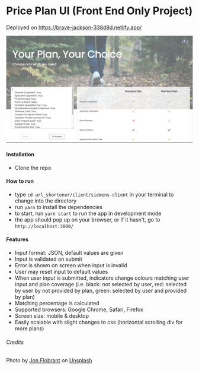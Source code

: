 # Price Plan UI (Front End Only Project)

Deployed on https://brave-jackson-338d8d.netlify.app/

<img src="https://github.com/bleunggithub/pricePlanUI/blob/v1/screenshot.png" width="600"/>

#### Installation

- Clone the repo

#### How to run

- type `cd url_shortener/client/siemens-client` in your terminal to change into the directory
- run `yarn` to install the dependencies
- to start, run `yarn start` to run the app in development mode
- the app should pop up on your browser, or if it hasn't, go to `http://localhost:3000/`

#### Features

- Input format: JSON, default values are given
- Input is validated on submit
- Error is shown on screen when input is invalid
- User may reset input to default values
- When user input is submitted, indicators change colours matching user input and plan coverage (i.e. black: not selected by user, red: selected by user by not provided by plan, green: selected by user and provided by plan)
- Matching percentage is calculated
- Supported browsers: Google Chrome, Safari, Firefox
- Screen size: mobile & desktop
- Easily scalable with slight changes to css (horizontal scrolling div for more plans)

###### Credits

Photo by <a href="https://unsplash.com/@jonflobrant?utm_source=unsplash&utm_medium=referral&utm_content=creditCopyText">Jon Flobrant</a> on <a href="https://unsplash.com/s/photos/health?utm_source=unsplash&utm_medium=referral&utm_content=creditCopyText">Unsplash</a>
